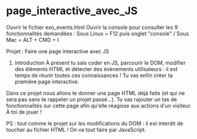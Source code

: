 # page_interactive_avec_JS

Ouvrir le fichier exo_events.html
Ouvrir la console pour consulter les 9 fonctionnalités demandées : Sous Linux = F12 puis onglet "console" / Sous Mac = ALT + CMD + I

Projet : Faire une page interactive avec JS
  
1. Introduction
À présent tu sais coder en JS, parcourir le DOM, modifier des éléments HTML et détecter des évènements utilisateurs : il est temps de réunir toutes ces connaissances ! Tu vas enfin créer ta première page interactive.

Dans ce projet nous allons te donner une page HTML déjà faite (et qui ne sera pas sans te rappeler un projet passé…). Tu vas rajouter un tas de fonctionnalités sur cette page afin qu'elle réagisse aux actions d'un visiteur. À toi de jouer !

PS : tout comme le projet sur les modifications du DOM : il est interdit de toucher au fichier HTML ! On va tout faire par JavaScript.

  


